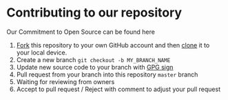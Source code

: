 # Contributing to our repository

Our Commitment to Open Source can be found here 

1. [Fork](https://help.github.com/articles/fork-a-repo/) this repository to your own GitHub account and then [clone](https://help.github.com/articles/cloning-a-repository/) it to your local device.
2. Create a new branch `git checkout -b MY_BRANCH_NAME`
3. Update new source code to your branch with [GPG sign](https://docs.github.com/en/free-pro-team@latest/github/authenticating-to-github/managing-commit-signature-verification)
4. Pull request from your branch into this repository `master` branch
5. Waiting for reviewing from owners
6. Accept to pull request / Reject with comment to adjust your pull request